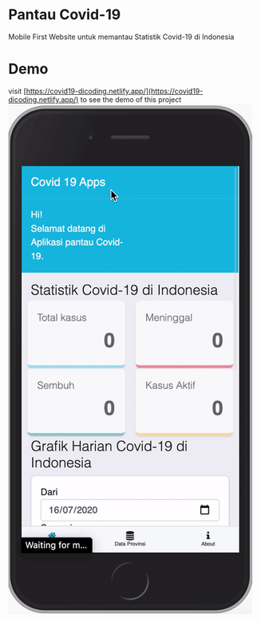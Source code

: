 # Pantau Covid-19

Mobile First Website untuk memantau Statistik Covid-19 di Indonesia

# Demo
visit [https://covid19-dicoding.netlify.app/](https://covid19-dicoding.netlify.app/) to see the demo of this project
![Demo Gif](demo.gif)
